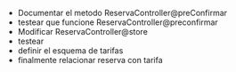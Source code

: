 - Documentar el metodo ReservaController@preConfirmar
- testear que funcione ReservaController@preconfirmar
- Modificar ReservaController@store
- testear
- definir el esquema de tarifas
- finalmente relacionar reserva con tarifa 